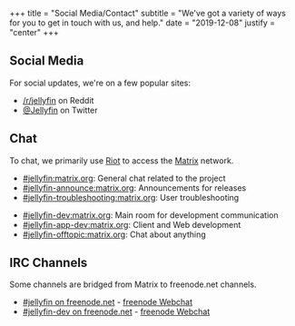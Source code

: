 +++
title = "Social Media/Contact"
subtitle = "We've got a variety of ways for you to get in touch with us, and help."
date = "2019-12-08"
justify = "center"
+++

## Social Media
For social updates, we're on a few popular sites:

- [/r/jellyfin](https://www.reddit.com/r/jellyfin) on Reddit
- [@Jellyfin](https://www.twitter.com/jellyfin) on Twitter

## Chat
To chat, we primarily use [Riot](https://www.riot.im) to access the [Matrix](https://www.matrix.org) network.
- [#jellyfin:matrix.org](https://matrix.to/#/#jellyfin:matrix.org): General chat related to the project
- [#jellyfin-announce:matrix.org](https://matrix.to/#/#jellyfin-announce:matrix.org): Announcements for releases
- [#jellyfin-troubleshooting:matrix.org](https://matrix.to/#/#jellyfin-troubleshooting:matrix.org"): User troubleshooting
* [#jellyfin-dev:matrix.org](https://matrix.to/#/#jellyfin-dev:matrix.org): Main room for development communication
* [#jellyfin-app-dev:matrix.org](https://matrix.to/#/#jellyfin-app-dev:matrix.org): Client and Web development
* [#jellyfin-offtopic:matrix.org](https://matrix.to/#/#jellyfin-offtopic:matrix.org): Chat about anything

## IRC Channels
Some channels are bridged from Matrix to freenode.net channels.
* [#jellyfin on freenode.net](ircs://chat.freenode.net:6697/#jellyfin) - [freenode Webchat](https://webchat.freenode.net/#jellyfin)
* [#jellyfin-dev on freenode.net](ircs://chat.freenode.net:6697/#jellyfin-dev) - [freenode Webchat](https://webchat.freenode.net/#jellyfin-dev)